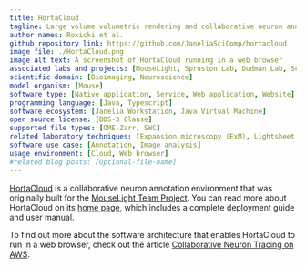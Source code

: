 ```yaml
---
title: HortaCloud
tagline: Large volume volumetric rendering and collaborative neuron annotation in the cloud
author names: Rokicki et al.
github repository link: https://github.com/JaneliaSciComp/hortacloud
image file: ./HortaCloud.png
image alt text: A screenshot of HortaCloud running in a web browser
associated labs and projects: [MouseLight, Spruston Lab, Dudman Lab, Scientific Computing Software]
scientific domain: [Bioimaging, Neuroscience]
model organism: [Mouse]
software type: [Native application, Service, Web application, Website]
programming language: [Java, Typescript]
software ecosystem: [Janelia Workstation, Java Virtual Machine]
open source license: [BDS-3 Clause]
supported file types: [OME-Zarr, SWC]
related laboratory techniques: [Expansion microscopy (ExM), Lightsheet fluorescence microscopy (LFSM), Two-photon imaging]
software use case: [Annotation, Image analysis]
usage environment: [Cloud, Web browser]
#related blog posts: [Optional-file-name]
---
```


[HortaCloud](https://hortacloud.janelia.org) is a collaborative neuron annotation environment that was originally built for the [MouseLight Team Project](https://www.janelia.org/project-team/mouselight). You can read more about HortaCloud on its [home page](https://hortacloud.janelia.org), which includes a complete deployment guide and user manual.

To find out more about the software architecture that enables HortaCloud to run in a web browser, check out the article [Collaborative Neuron Tracing on AWS](https://aws.amazon.com/blogs/desktop-and-application-streaming/collaborative-neuron-tracing-on-aws/).
